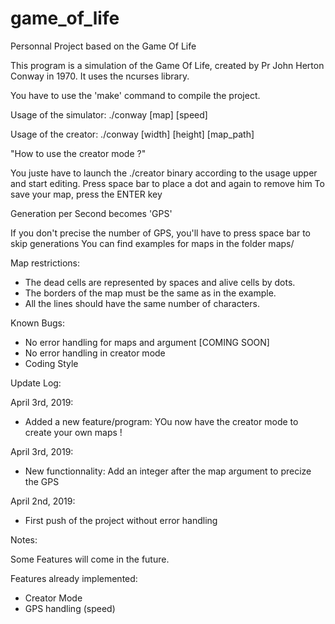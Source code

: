 # game_of_life
Personnal Project based on the Game Of Life

This program is a simulation of the Game Of Life, created by Pr John Herton Conway in 1970.
It uses the ncurses library.


You have to use the 'make' command to compile the project.

Usage of the simulator: ./conway [map] [speed]

Usage of the creator: ./conway [width] [height] [map_path]


"How to use the creator mode ?"

You juste have to launch the ./creator binary according to the usage upper and start editing.
Press space bar to place a dot and again to remove him
To save your map, press the ENTER key



Generation per Second becomes 'GPS'

If you don't precise the number of GPS, you'll have to press space bar to skip generations
You can find examples for maps in the folder maps/


Map restrictions:

- The dead cells are represented by spaces and alive cells by dots.
- The borders of the map must be the same as in the example.
- All the lines should have the same number of characters.


Known Bugs:

- No error handling for maps and argument [COMING SOON]
- No error handling in creator mode
- Coding Style


Update Log:

April 3rd, 2019:
- Added a new feature/program: YOu now have the creator mode to create your own maps !


April 3rd, 2019:
- New functionnality: Add an integer after the map argument to precize the GPS

April 2nd, 2019:
- First push of the project without error handling


Notes:

Some Features will come in the future.

Features already implemented:

- Creator Mode
- GPS handling (speed)